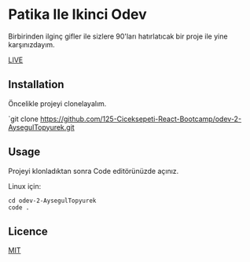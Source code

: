 # Patika Ile  Ikinci Odev
Birbirinden ilginç gifler ile sizlere 90'ları hatırlatıcak bir proje ile yine karşınızdayım. 

[LIVE](https://happy-morse-519427.netlify.app/)
 
## Installation
Öncelikle projeyi clonelayalım.

`git clone https://github.com/125-Ciceksepeti-React-Bootcamp/odev-2-AysegulTopyurek.git

## Usage

Projeyi klonladıktan sonra Code editörünüzde açınız.

Linux için:
```
cd odev-2-AysegulTopyurek
code .
```

## Licence

[MIT](https://opensource.org/licenses/MIT)

